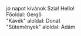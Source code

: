 jó napot kívánok
Szia!
Hello! <br>
Főoldal: Gergő <br>
"Kávék" aloldal: Donát <br>
"Sütemények" aloldal: Ádám <br>
